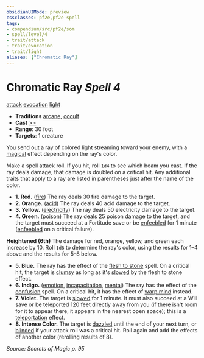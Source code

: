 ```yaml
---
obsidianUIMode: preview
cssclasses: pf2e,pf2e-spell
tags:
- compendium/src/pf2e/som
- spell/level/4
- trait/attack
- trait/evocation
- trait/light
aliases: ["Chromatic Ray"]
---
```

# Chromatic Ray *Spell 4*   
[attack](rules/traits/attack.md "Attack Combat Trait")  [evocation](rules/traits/evocation.md "Evocation School Trait")  [light](rules/traits/light.md "Light Effect Trait")  

- **Traditions** [arcane](rules/traits/arcane.md "Arcane Tradition Trait"), [occult](rules/traits/occult.md "Occult Tradition Trait")
- **Cast** [>>](rules/core-rulebook/chapter-9-playing-the-game.md#Actions "Two-Action") 
- **Range**: 30 foot
- **Targets**: 1 creature

You send out a ray of colored light streaming toward your enemy, with a [magical](rules/traits/magical.md "Magical Item Trait") effect depending on the ray's color.

Make a spell attack roll. If you hit, roll `1d4` to see which beam you cast. If the ray deals damage, that damage is doubled on a critical hit. Any additional traits that apply to a ray are listed in parentheses just after the name of the color.

- **1. Red.** ([fire](rules/traits/fire.md "Fire Energy & Element Trait")) The ray deals 30 fire damage to the target.
- **2. Orange.** ([acid](rules/traits/acid.md "Acid Energy & Element Trait")) The ray deals 40 acid damage to the target.
- **3. Yellow.** ([electricity](rules/traits/electricity.md "Electricity Energy & Element Trait")) The ray deals 50 electricity damage to the target.
- **4. Green.** ([poison](rules/traits/poison.md "Poison Effect Trait")) The ray deals 25 poison damage to the target, and the target must succeed at a Fortitude save or be [enfeebled](rules/conditions.md#Enfeebled) for 1 minute ([enfeebled](rules/conditions.md#Enfeebled) on a critical failure).

**Heightened (6th)** The damage for red, orange, yellow, and green each increase by 10. Roll `1d8` to determine the ray's color, using the results for 1–4 above and the results for 5–8 below.

- **5. Blue.** The ray has the effect of the [flesh to stone](compendium/spells/flesh-to-stone.md) spell. On a critical hit, the target is [clumsy](rules/conditions.md#Clumsy) as long as it's [slowed](rules/conditions.md#Slowed) by the flesh to stone effect.
- **6. Indigo.** ([emotion](rules/traits/emotion.md "Emotion Effect Trait"), [incapacitation](rules/traits/incapacitation.md "Incapacitation Effect Trait"), [mental](rules/traits/mental.md "Mental Effect Trait")) The ray has the effect of the [confusion](compendium/spells/confusion.md) spell. On a critical hit, it has the effect of [warp mind](compendium/spells/warp-mind.md) instead.
- **7. Violet.** The target is [slowed](rules/conditions.md#Slowed) for 1 minute. It must also succeed at a Will save or be teleported 120 feet directly away from you (if there isn't room for it to appear there, it appears in the nearest open space); this is a [teleportation](rules/traits/teleportation.md "Teleportation Effect Trait") effect.
- **8. Intense Color.** The target is [dazzled](rules/conditions.md#Dazzled) until the end of your next turn, or [blinded](rules/conditions.md#Blinded) if your attack roll was a critical hit. Roll again and add the effects of another color (rerolling results of 8).

*Source: Secrets of Magic p. 95*